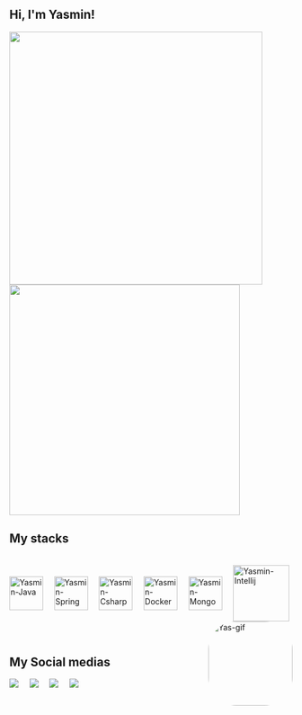## Hi, I'm Yasmin! 
<a href = "https://github.com/yasminwz/github-readme-stats">
  <img align = "center" width="450" src ="https://github-readme-stats.vercel.app/api?username=yasminwz&show_icons=true&theme=omni&include_all_commits=true&count_private=true"/>
</a>
<a href = "https://github.com/yasminwz/github-readme-stats">
   <img align = "center" width="410" src ="https://github-readme-stats.vercel.app/api/top-langs/?username=yasminwz&langs_count=7&theme=omni&show_icons=true&include_all_commits=true"/>
</a>
 
 ## My stacks
</div>
<div style="display: inline_block"><br>
  <img align="center" alt="Yasmin-Java" height="60" width="60" src="https://cdn.jsdelivr.net/gh/devicons/devicon/icons/java/java-original-wordmark.svg"/>
  &nbsp;
  &nbsp;
  <img align="center" alt="Yasmin-Spring" height="60" width="60" src="https://cdn.jsdelivr.net/gh/devicons/devicon/icons/spring/spring-original-wordmark.svg"/>
  &nbsp;
  &nbsp;
  <img align="center" alt="Yasmin-Csharp" height="60" width="60" src="https://cdn.jsdelivr.net/gh/devicons/devicon/icons/csharp/csharp-original.svg"/>
  &nbsp;
  &nbsp;
  <img align="center" alt="Yasmin-Docker" height="60" width="60" src="https://cdn.jsdelivr.net/gh/devicons/devicon/icons/docker/docker-plain-wordmark.svg"/>
  &nbsp;
  &nbsp;
  <img align="center" alt="Yasmin-Mongo" height="60" width="60" src="https://cdn.jsdelivr.net/gh/devicons/devicon/icons/mongodb/mongodb-plain-wordmark.svg"/>
  &nbsp;
  &nbsp;
  <img align="center" alt="Yasmin-Intellij" height="100" width="100" src="https://cdn.jsdelivr.net/gh/devicons/devicon/icons/intellij/intellij-plain-wordmark.svg"/>
  <img align="right" alt="Yas-gif" height="150" style="border-radius:50px;" src="https://cdn.discordapp.com/attachments/424732414414422020/900473547296743464/picasion.com_3fcc1dc76badb45c20901fcb9f18934c.gif">
</div>

  &nbsp;
  &nbsp;

 ## My Social medias
 </div>
 <a href="https://www.instagram.com/yasmin_wichinievski/" target="_blank"><img src="https://img.shields.io/badge/-Instagram-%23E4405F?style=for-the-badge&logo=instagram&logoColor=white" target="_blank"></a>
  &nbsp;
  &nbsp;
 <a href="https://discord.gg/eTYPGyHv" target="_blank"><img src="https://img.shields.io/badge/Discord-7289DA?style=for-the-badge&logo=discord&logoColor=white" target="_blank"></a> 
  &nbsp;
  &nbsp;
  <a href = "yasmin.wichinievski@gmail.com"><img src="https://img.shields.io/badge/-Gmail-%23333?style=for-the-badge&logo=gmail&logoColor=white" target="_blank"></a>
  &nbsp;
  &nbsp;
  <a href="https://www.linkedin.com/in/yasminwzimermann/" target="_blank"><img src="https://img.shields.io/badge/-LinkedIn-%230077B5?style=for-the-badge&logo=linkedin&logoColor=white" target="_blank"></a> 
  </div>
 
